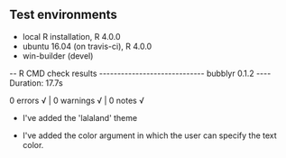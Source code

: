 ## Test environments
* local R installation, R 4.0.0
* ubuntu 16.04 (on travis-ci), R 4.0.0
* win-builder (devel)


-- R CMD check results ----------------------------- bubblyr 0.1.2 ----
Duration: 17.7s

0 errors √ | 0 warnings √ | 0 notes √   


* I've added the 'lalaland' theme

* I've added the color argument in which the user can specify the text color.

